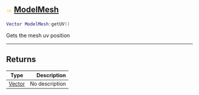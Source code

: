 ## ![shared](.gitbook/assets/shared.png) [ModelMesh](home/ModelMesh)



```lua
Vector ModelMesh:getUV()
```

Gets the mesh uv position


------
## Returns

| Type   | Description |
| ------ | ----------: |
| [Vector](home/Vector) | No description |


